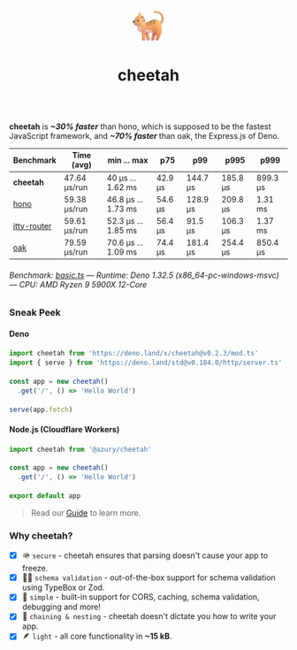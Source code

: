 <div align='center'>
  <img src='https://github.com/azurystudio/cheetah/blob/dev/cat.png?raw=true' width='64px' />
  <h1>cheetah</h1>
</div>

<br />
<br />

**cheetah** is ***~30% faster*** than hono, which is supposed to be the fastest JavaScript framework, and ***~70% faster*** than oak, the Express.js of Deno.

[//]: benchmarkstart

| Benchmark | Time (avg) | min ... max | p75 | p99 | p995 | p999 |
| --- | --- | --- | --- | --- | --- | --- |
| **cheetah** | 47.64 µs/run | 40 µs ... 1.62 ms | 42.9 µs | 144.7 µs | 185.8 µs | 899.3 µs |
| [hono](https://github.com/honojs/hono) | 59.38 µs/run | 46.8 µs ... 1.73 ms | 54.6 µs | 128.9 µs | 209.8 µs | 1.31 ms |
| [itty-router](https://github.com/kwhitley/itty-router) | 59.61 µs/run | 52.3 µs ... 1.85 ms | 56.4 µs | 91.5 µs | 106.3 µs | 1.37 ms |
| [oak](https://github.com/oakserver/oak) | 79.59 µs/run | 70.6 µs ... 1.09 ms | 74.4 µs | 181.4 µs | 254.4 µs | 850.4 µs |

###### Benchmark: [basic.ts](https://github.com/azurystudio/cheetah/blob/dev/benchmark/basic.ts) — Runtime: Deno 1.32.5 (x86_64-pc-windows-msvc) — CPU: AMD Ryzen 9 5900X 12-Core

[//]: benchmarkend

### Sneak Peek

#### Deno

```ts
import cheetah from 'https://deno.land/x/cheetah@v0.2.3/mod.ts'
import { serve } from 'https://deno.land/std@v0.184.0/http/server.ts'

const app = new cheetah()
  .get('/', () => 'Hello World')

serve(app.fetch)
```

#### Node.js (Cloudflare Workers)

```ts
import cheetah from '@azury/cheetah'

const app = new cheetah()
  .get('/', () => 'Hello World')

export default app
```

> Read our [Guide](https://github.com/azurystudio/cheetah/blob/dev/guide/overview.md) to learn more.

### Why cheetah?

- [x] 🪖 `secure` - cheetah ensures that parsing doesn't cause your app to freeze.
- [x] 🧙‍♂️ `schema validation` - out-of-the-box support for schema validation using TypeBox or Zod.
- [x] 💎 `simple` - built-in support for CORS, caching, schema validation, debugging and more!
- [x] 🪹 `chaining & nesting` - cheetah doesn't dictate you how to write your app.
- [x] 🪶 `light` - all core functionality in **~15 kB**.
